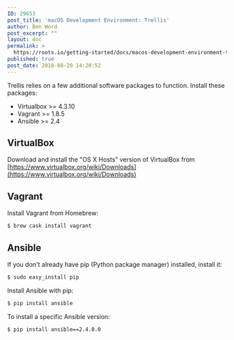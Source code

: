 ```yaml
---
ID: 29653
post_title: 'macOS Development Environment: Trellis'
author: Ben Word
post_excerpt: ""
layout: doc
permalink: >
  https://roots.io/getting-started/docs/macos-development-environment-trellis/
published: true
post_date: 2018-08-20 14:20:52
---
```

Trellis relies on a few additional software packages to function. Install these packages:

- Virtualbox >= 4.3.10
- Vagrant >= 1.8.5
- Ansible >= 2.4

## VirtualBox

Download and install the "OS X Hosts" version of VirtualBox from [https://www.virtualbox.org/wiki/Downloads](https://www.virtualbox.org/wiki/Downloads)

## Vagrant

Install Vagrant from Homebrew:

```sh
$ brew cask install vagrant
```

## Ansible

If you don't already have pip (Python package manager) installed, install it:

```sh
$ sudo easy_install pip
```

Install Ansible with pip:

```sh
$ pip install ansible
```

To install a specific Ansible version:

```sh
$ pip install ansible==2.4.0.0
```
